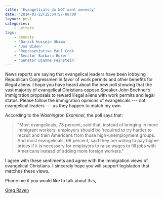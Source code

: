 ```yaml
---
title: 'Evangelicals do NOT want amnesty'
date: '2014-03-22T15:04:57-08:00'
layout: post
categories:
    - Letters
tags:
    - amnesty
    - 'Barack Hussein Obama'
    - 'Joe Biden'
    - 'Representative Paul Cook'
    - 'Senator Barbara Boxer'
    - 'Senator Dianne Feinstein'
---
```


News reports are saying that evangelical leaders have been lobbying Republican Congressmen in favor of work permits and other benefits for illegal aliens. I hope you have heard about the new poll showing that the vast majority of evangelical Christians oppose Speaker John Boehner’s immigration proposals to reward illegal aliens with work permits and legal status. Please follow the immigration opinions of evangelicals --- not evangelical leaders --- as they happen to match my own.

According to the *Washington Examiner,* the poll says that:

> "Most evangelicals, 73 percent, said that, instead of bringing in more immigrant workers, employers should be ‘required to try harder to recruit and train Americans from those high-unemployment groups. And most evangelicals, 68 percent, said they are willing to pay higher prices if it is necessary for employers to raise wages to fill jobs with Americans instead of adding more foreign workers."

I agree with these sentiments and agree with the immigration views of evangelical Christians. I sincerely hope you will support legislation that matches these views.

Phone me if you would like to talk about this,

[Greg Raven](https://www.gregraven.org/)
